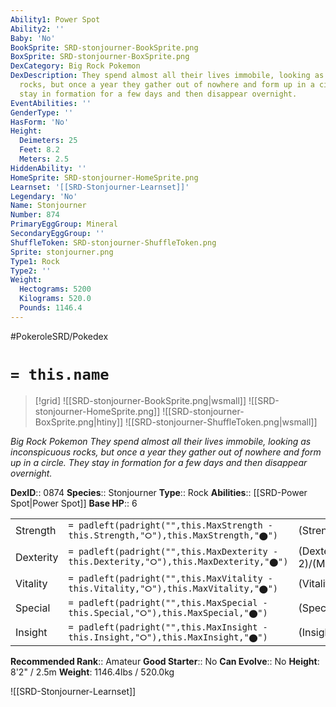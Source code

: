 ```yaml
---
Ability1: Power Spot
Ability2: ''
Baby: 'No'
BookSprite: SRD-stonjourner-BookSprite.png
BoxSprite: SRD-stonjourner-BoxSprite.png
DexCategory: Big Rock Pokemon
DexDescription: They spend almost all their lives immobile, looking as inconspicuous
  rocks, but once a year they gather out of nowhere and form up in a circle. They
  stay in formation for a few days and then disappear overnight.
EventAbilities: ''
GenderType: ''
HasForm: 'No'
Height:
  Deimeters: 25
  Feet: 8.2
  Meters: 2.5
HiddenAbility: ''
HomeSprite: SRD-stonjourner-HomeSprite.png
Learnset: '[[SRD-Stonjourner-Learnset]]'
Legendary: 'No'
Name: Stonjourner
Number: 874
PrimaryEggGroup: Mineral
SecondaryEggGroup: ''
ShuffleToken: SRD-stonjourner-ShuffleToken.png
Sprite: stonjourner.png
Type1: Rock
Type2: ''
Weight:
  Hectograms: 5200
  Kilograms: 520.0
  Pounds: 1146.4
---
```


#PokeroleSRD/Pokedex

# `= this.name`

> [!grid]
> ![[SRD-stonjourner-BookSprite.png|wsmall]]
> ![[SRD-stonjourner-HomeSprite.png]]
> ![[SRD-stonjourner-BoxSprite.png|htiny]]
> ![[SRD-stonjourner-ShuffleToken.png|wsmall]]


*Big Rock Pokemon*
*They spend almost all their lives immobile, looking as inconspicuous rocks, but once a year they gather out of nowhere and form up in a circle. They stay in formation for a few days and then disappear overnight.*

**DexID**:: 0874
**Species**:: Stonjourner
**Type**:: Rock
**Abilities**:: [[SRD-Power Spot|Power Spot]]
**Base HP**:: 6

|           |                                                                                        |                                          |
| --------- | -------------------------------------------------------------------------------------- | ---------------------------------------- |
| Strength  | `= padleft(padright("",this.MaxStrength - this.Strength,"⭘"),this.MaxStrength,"⬤")`    | (Strength::3)/(MaxStrength::7)   |
| Dexterity | `= padleft(padright("",this.MaxDexterity - this.Dexterity,"⭘"),this.MaxDexterity,"⬤")` | (Dexterity:: 2)/(MaxDexterity::5) |
| Vitality  | `= padleft(padright("",this.MaxVitality - this.Vitality,"⭘"),this.MaxVitality,"⬤")`    | (Vitality::3)/(MaxVitality::7)   |
| Special   | `= padleft(padright("",this.MaxSpecial - this.Special,"⭘"),this.MaxSpecial,"⬤")`       | (Special::1)/(MaxSpecial::3)     |
| Insight   | `= padleft(padright("",this.MaxInsight - this.Insight,"⭘"),this.MaxInsight,"⬤")`       | (Insight::1)/(MaxInsight::3)     |


**Recommended Rank**:: Amateur
**Good Starter**:: No
**Can Evolve**:: No
**Height**: 8'2" / 2.5m
**Weight**: 1146.4lbs / 520.0kg

![[SRD-Stonjourner-Learnset]]